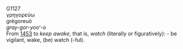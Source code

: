 G1127  
γρηγορεύω  
grēgoreuō  
*gray-gor-yoo‘-o*  
From [1453](g1453) to *keep* *awake*, that is, *watch* (literally or
figuratively): - be vigilant, wake, (be) watch (-ful).  
